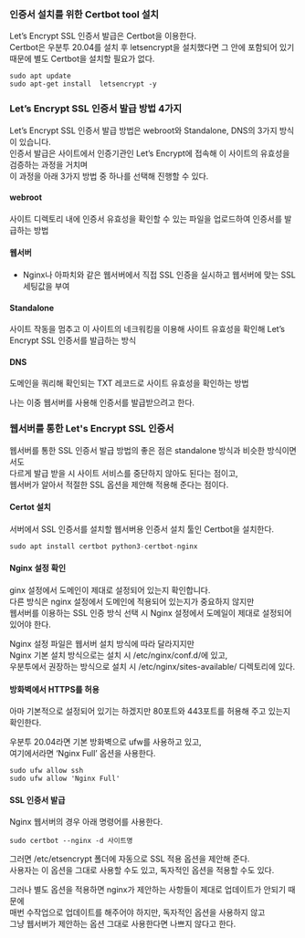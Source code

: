 ### 인증서 설치를 위한 Certbot tool 설치
Let’s Encrypt SSL 인증서 발급은 Certbot을 이용한다.\
Certbot은 우분투 20.04를 설치 후 letsencrypt을 설치했다면 그 안에 포함되어 있기 때문에 별도 Certbot을 설치할 필요가 없다.
```
sudo apt update
sudo apt-get install  letsencrypt -y
```
### Let’s Encrypt SSL 인증서 발급 방법 4가지

Let’s Encrypt SSL 인증서 발급 방법은 webroot와 Standalone, DNS의 3가지 방식이 있습니다. \
인증서 발급은 사이트에서 인증기관인 Let’s Encrypt에 접속해 이 사이트의 유효성을 검증하는 과정을 거치며 \
이 과정을 아래 3가지 방법 중 하나를 선택해 진행할 수 있다.

#### webroot 
사이트 디렉토리 내에 인증서 유효성을 확인할 수 있는 파일을 업로드하여 인증서를 발급하는 방법
#### 웹서버
  * Nginx나 아파치와 같은 웹서버에서 직접 SSL 인증을 실시하고 웹서버에 맞는 SSL세팅값을 부여
#### Standalone 
사이트 작동을 멈추고 이 사이트의 네크워킹을 이용해 사이트 유효성을 확인해 Let’s Encrypt SSL 인증서를 발급하는 방식
#### DNS 
도메인을 쿼리해 확인되는 TXT 레코드로 사이트 유효성을 확인하는 방법


나는 이중 웹서버를 사용해 인증서를 발급받으려고 한다.

### 웹서버를 통한 Let's Encrypt SSL 인증서
웹서버를 통한 SSL 인증서 발급 방법의 좋은 점은 standalone 방식과 비슷한 방식이면서도 \
다르게 발급 받을 시 사이트 서비스를 중단하지 않아도 된다는 점이고, \
웹서버가 알아서 적절한 SSL 옵션을 제안해 적용해 준다는 점이다.


#### Certot 설치
서버에서 SSL 인증서를 설치할 웹서버용 인증서 설치 툴인 Certbot을 설치한다. 
```php
sudo apt install certbot python3-certbot-nginx
```

#### Nginx 설정 확인
ginx 설정에서 도메인이 제대로 설정되어 있는지 확인합니다. \
다른 방식은 nginx 설정에서 도메인에 적용되어 있는지가 중요하지 않지만 \
웹서버를 이용하는 SSL 인증 방식 선택 시 Nginx 설정에서 도메일이 제대로 설정되어 있어야 한다.



Nginx 설정 파일은 웹서버 설치 방식에 따라 달라지지만\
Nginx 기본 설치 방식으로는 설치 시 /etc/nginx/conf.d/에 있고, \
우분투에서 권장하는 방식으로 설치 시 /etc/nginx/sites-available/ 디렉토리에 있다.


#### 방화벽에서 HTTPS를 허용

아마 기본적으로 설정되어 있기는 하겠지만 80포트와 443포트를 허용해 주고 있는지 확인한다.


우분투 20.04라면 기본 방화벽으로 ufw를 사용하고 있고, \
여기에서라면 ‘Nginx Full’ 옵션을 사용한다.

```
sudo ufw allow ssh
sudo ufw allow 'Nginx Full'
```

#### SSL 인증서 발급
Nginx 웹서버의 경우 아래 명령어를 사용한다.
```
sudo certbot --nginx -d 사이트명
```

그러면 /etc/etsencrypt 폴더에 자동으로 SSL 적용 옵션을 제안해 준다.\
사용자는 이 옵션을 그대로 사용할 수도 있고, 독자적인 옵션을 적용할 수도 있다.



그러나 별도 옵션을 적용하면 nginx가 제안하는 사항들이 제대로 업데이트가 안되기 때문에 \
매번 수작업으로 업데이트를 해주어야 하지만, 독자적인 옵션을 사용하지 않고 \
그냥 웹서버가 제안하는 옵션 그대로 사용한다면 나쁘지 않다고 한다.

